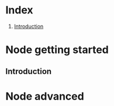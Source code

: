 


<span id="top"></span>

# Index

1. [Introduction](#introduction)


# Node getting started


## Introduction 
<span id="introduction"></span>




# Node advanced

